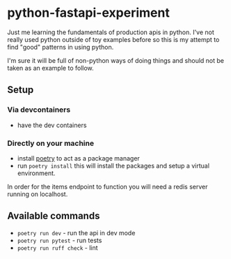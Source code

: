 # python-fastapi-experiment

Just me learning the fundamentals of production apis in python. I've not really used python outside of toy examples before so this is my attempt to find "good" patterns in using python.

I'm sure it will be full of non-python ways of doing things and should not be taken as an example to follow.

## Setup

### Via devcontainers

- have the dev containers 

### Directly on your machine

- install [poetry](https://python-poetry.org/) to act as a package manager
- run `poetry install` this will install the packages and setup a virtual environment.

In order for the items endpoint to function you will need a redis server running on localhost.

## Available commands

- `poetry run dev` - run the api in dev mode
- `poetry run pytest` - run tests
- `poetry run ruff check` - lint